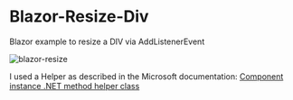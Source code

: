 # Blazor-Resize-Div

Blazor example to resize a DIV via AddListenerEvent

![blazor-resize](https://user-images.githubusercontent.com/3845786/162609273-6f11ea2c-0403-4436-bc21-901a8acbf682.gif)

I used a Helper as described in the Microsoft documentation:  [Component instance .NET method helper class](https://docs.microsoft.com/en-us/aspnet/core/blazor/javascript-interoperability/call-dotnet-from-javascript?view=aspnetcore-6.0#invoke-an-instance-net-method-1?WT.mc_id=DT-MVP-5000641)


